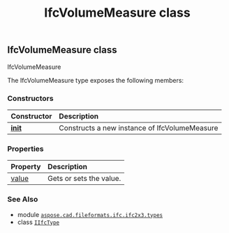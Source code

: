 ﻿---
title: IfcVolumeMeasure class
second_title: Aspose.CAD for Python via .NET API References
description: 
type: docs
weight: 1590
url: /aspose.cad.fileformats.ifc.ifc2x3.types/ifcvolumemeasure/
is_root: false
---

## IfcVolumeMeasure class

IfcVolumeMeasure



The IfcVolumeMeasure type exposes the following members:

### Constructors
| Constructor | Description |
| :- | :- |
| [__init__](/cad/python-net/aspose.cad.fileformats.ifc.ifc2x3.types/ifcvolumemeasure/__init__/#) | Constructs a new instance of IfcVolumeMeasure |


### Properties
| Property | Description |
| :- | :- |
| [value](/cad/python-net/aspose.cad.fileformats.ifc.ifc2x3.types/ifcvolumemeasure/value) | Gets or sets the value. |



### See Also
* module [`aspose.cad.fileformats.ifc.ifc2x3.types`](..)
* class [`IIfcType`](/cad/python-net/aspose.cad.fileformats.ifc/iifctype)
